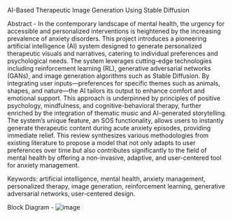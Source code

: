 AI-Based Therapeutic Image Generation Using Stable Diffusion

Abstract -
In the contemporary landscape of mental health, the urgency for accessible and personalized 
interventions is heightened by the increasing prevalence of anxiety disorders. This project 
introduces a pioneering artificial intelligence (AI) system designed to generate personalized 
therapeutic visuals and narratives, catering to individual preferences and psychological needs. 
The system leverages cutting-edge technologies including reinforcement learning (RL), 
generative adversarial networks (GANs), and image generation algorithms such as Stable 
Diffusion. By integrating user inputs—preferences for specific themes such as animals, shapes, 
and nature—the AI tailors its output to enhance comfort and emotional support. This approach 
is underpinned by principles of positive psychology, mindfulness, and cognitive-behavioral 
therapy, further enriched by the integration of thematic music and AI-generated storytelling. 
The system’s unique feature, an SOS functionality, allows users to instantly generate 
therapeutic content during acute anxiety episodes, providing immediate relief. This review 
synthesizes various methodologies from existing literature to propose a model that not only 
adapts to user preferences over time but also contributes significantly to the field of mental 
health by offering a non-invasive, adaptive, and user-centered tool for anxiety management. 

Keywords: artificial intelligence, mental health, anxiety management, personalized therapy, 
image generation, reinforcement learning, generative adversarial networks, user-centered 
design.

Block Diagram - 
![image](https://github.com/user-attachments/assets/5d736c3f-4523-488a-9780-d1ae9aac25e8)
